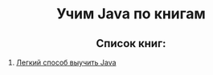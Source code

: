 # <center>Учим Java по книгам</center>

## <center>Список книг:</center>

1. [Легкий способ выучить Java](https://github.com/evgen-jkay/LessonJava/tree/main/src/learn_java_easy_way)